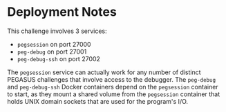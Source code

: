 # Deployment Notes

This challenge involves 3 services:

* `pegsession` on port 27000
* `peg-debug` on port 27001
* `peg-debug-ssh` on port 27002

The `pegsession` service can actually work for any number of distinct PEGASUS
challenges that involve access to the debugger. The `peg-debug` and
`peg-debug-ssh` Docker containers depend on the `pegsession` container to
start, as they mount a shared volume from the `pegsession` container that holds
UNIX domain sockets that are used for the program's I/O.
